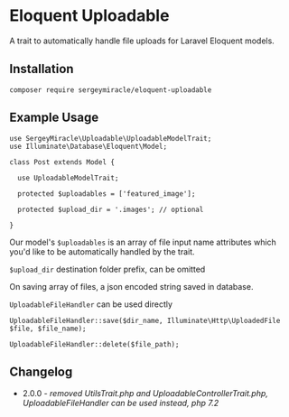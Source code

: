 # Eloquent Uploadable

A trait to automatically handle file uploads for Laravel Eloquent models.

## Installation
`composer require sergeymiracle/eloquent-uploadable`

## Example Usage

```
use SergeyMiracle\Uploadable\UploadableModelTrait;
use Illuminate\Database\Eloquent\Model;

class Post extends Model {

  use UploadableModelTrait;

  protected $uploadables = ['featured_image'];

  protected $upload_dir = '.images'; // optional

}
```

Our model's `$uploadables` is an array of file input name attributes which you'd like to be automatically handled by the trait.

`$upload_dir` destination folder prefix, can be omitted


On saving array of files, a json encoded string saved in database.

`UploadableFileHandler` can be used directly

```
UploadableFileHandler::save($dir_name, Illuminate\Http\UploadedFile $file, $file_name);
    
UploadableFileHandler::delete($file_path);
```

## Changelog
* 2.0.0 - *removed UtilsTrait.php and UploadableControllerTrait.php, UploadableFileHandler can be used instead, php 7.2*

